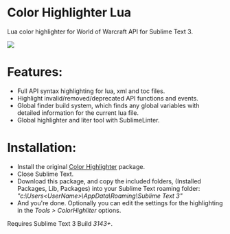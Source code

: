 # Color Highlighter Lua
Lua color highlighter for World of Warcraft API for Sublime Text 3.

![](https://i.imgur.com/GCGpwwC.png)

# Features:

* Full API syntax highlighting for lua, xml and toc files.
* Highlight invalid/removed/deprecated API functions and events.
* Global finder build system, which finds any global variables with detailed information for the current lua file.
* Global highlighter and liter tool with SublimeLinter.

# Installation:
* Install the original [Color Highlighter](https://packagecontrol.io/packages/Color%20Highlighter) package.
* Close Sublime Text.
* Download this package, and copy the included folders, (Installed Packages, Lib, Packages) into your Sublime Text roaming folder: *"c:\Users\<UserName>\AppData\Roaming\Sublime Text 3"*
* And you're done. Optionally you can edit the settings for the highlighting in the *Tools > ColorHighliter* options.


Requires Sublime Text 3 Build *3143+*.
